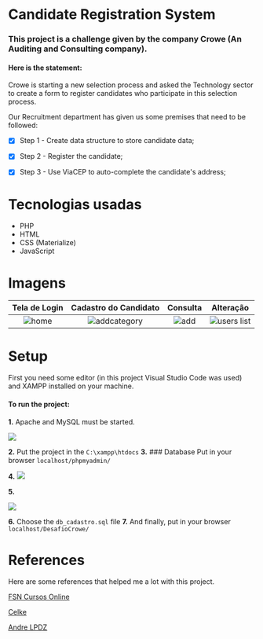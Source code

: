 # Candidate Registration System


### This project is a challenge given by the company Crowe (An Auditing and Consulting company).

#### Here is the statement:

  Crowe is starting a new selection process and asked the Technology sector to create a form to register candidates who participate in this selection process.

  Our Recruitment department has given us some premises that need to be followed:


- [x] Step 1 - Create data structure to store candidate data;

- [x] Step 2 - Register the candidate;

- [x] Step 3 - Use ViaCEP to auto-complete the candidate's address;

<h1>Tecnologias usadas</h1>

- PHP
- HTML
- CSS (Materialize)
- JavaScript

# Imagens 

| Tela de Login | Cadastro do Candidato | Consulta | Alteração | 
|:---------------------------------------:|:-----------------------------------:|:-------------------------------:|:-------------------------------:|
| ![home](https://i.imgur.com/JF5Ffva.png) | ![addcategory](https://i.imgur.com/PODGmGG.png) | ![add](https://i.imgur.com/En7IZAw.png) | ![users list](https://i.imgur.com/SSGZmtY.png) | 

# Setup

First you need some editor (in this project Visual Studio Code was used) and XAMPP installed on your machine.
#### To run the project:

**1.** Apache and MySQL must be started.

![](https://i.imgur.com/56R686f.png)

**2.** Put the project in the ```C:\xampp\htdocs```
**3.** ### Database
Put in your browser ```localhost/phpmyadmin/```

**4.**
![](https://i.imgur.com/1BbAHz1.png)

**5.**

![](https://i.imgur.com/PyVs6aD.png)

**6.** Choose the ```db_cadastro.sql``` file
**7.** And finally, put in your browser ```localhost/DesafioCrowe/```

# References

Here are some references that helped me a lot with this project.

[FSN Cursos Online](https://www.youtube.com/c/FSNProjetosWeb)

[Celke](https://www.youtube.com/c/CelkeBr)

[Andre LPDZ](https://www.youtube.com/c/ANDRELPDZ)








